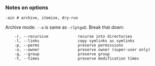 ### Notes on options

    -ain # archive, itemize, dry-run

Archive mode: `--a` is same as `-rlptgoD`. Break that down:

        -r, --recursive             recurse into directories
        -l, --links                 copy symlinks as symlinks
        -p, --perms                 preserve permissions
        -o, --owner                 preserve owner (super-user only)
        -g, --group                 preserve group
        -t, --times                 preserve modification times
